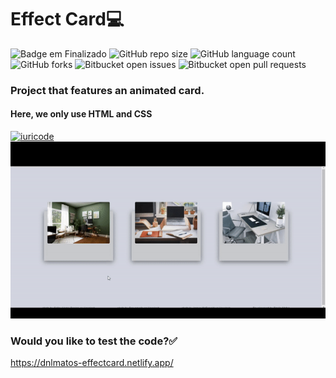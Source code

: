 # Effect Card:computer:

![Badge em Finalizado](http://img.shields.io/static/v1?label=STATUS&message=FINISHED&color=GREEN&style=for-the-badge)
![GitHub repo size](https://img.shields.io/github/repo-size/iuricode/README-template?style=for-the-badge)
![GitHub language count](https://img.shields.io/github/languages/count/iuricode/README-template?style=for-the-badge)
![GitHub forks](https://img.shields.io/github/forks/iuricode/README-template?style=for-the-badge)
![Bitbucket open issues](https://img.shields.io/bitbucket/issues/iuricode/README-template?style=for-the-badge)
![Bitbucket open pull requests](https://img.shields.io/bitbucket/pr-raw/iuricode/README-template?style=for-the-badge)

### Project that features an animated card.
#### Here, we only use HTML and CSS
[![iuricode](https://github-readme-stats.vercel.app/api/top-langs/?username=iuricode&hide=html&layout=compact&theme=default)](https://github.com/iuricode/)
![responsiveCard](https://github.com/dnlMatos/cardResponsive/blob/main/ezgif.com-gif-maker%20(2).gif)

### Would you like to test the code?:white_check_mark:
https://dnlmatos-effectcard.netlify.app/

